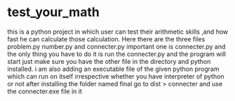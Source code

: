 # test_your_math
this is a python project in which user can test their arithmetic skills 
,and how fast he can calculate those calculation.
Here there are the three files problem.py number.py and connecter.py important one is connecter.py and the only thing you have to do it is run the connecter.py and the program will start
just make sure you have the other file in the directory and python installed.
i am also adding an executable file of the given python program which can run on itself irrespective whether you have interpreter of python or not
after installing the folder named final go to dist > connecter and use the connecter.exe file in it
